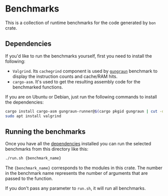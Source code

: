 # Benchmarks

This is a collection of runtime benchmarks for the code generated by `bon` crate.

## Dependencies

If you'd like to run the benchmarks yourself, first you need to install the following:

- `Valgrind`. Its `cachegrind` component is used by [`gungraun`](https://github.com/gungraun/gungraun) benchmark to display the instruction counts and cache/RAM hits.
- `cargo-asm`. It's used to get the resulting assembly code for the benchmarked functions.

If you are on Ubuntu or Debian, just run the following commands to install the dependencies:

```bash
cargo install cargo-asm gungraun-runner@$(cargo pkgid gungraun | cut -d@ -f2)
sudo apt install valgrind
```

## Running the benchmarks

Once you have all the [dependencies](#dependencies) installed you can run the selected benchmarks from this directory like this:

```bash
./run.sh {benchmark_name}
```

The `{benchmark_name}` corresponds to the modules in this crate. The number in the benchmark name represents the number of arguments that are passed to the function.

If you don't pass any parameter to `run.sh`, it will run all benchmarks.

